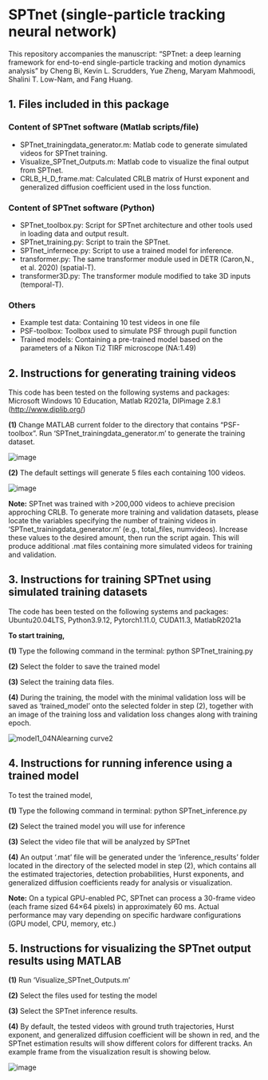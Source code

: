 # SPTnet (single-particle tracking neural network)
This repository accompanies the manuscript:
“SPTnet: a deep learning framework for end-to-end single-particle tracking and motion dynamics analysis”
by Cheng Bi, Kevin L. Scrudders, Yue Zheng, Maryam Mahmoodi, Shalini T. Low-Nam, and Fang Huang.


## 1. Files included in this package
### Content of SPTnet software (Matlab scripts/file)
* SPTnet_trainingdata_generator.m: Matlab code to generate simulated videos for SPTnet training.
* Visualize_SPTnet_Outputs.m: Matlab code to visualize the final output from SPTnet.
* CRLB_H_D_frame.mat: Calculated CRLB matrix of Hurst exponent and generalized diffusion coefficient used in the loss function.

### Content of SPTnet software (Python)
* SPTnet_toolbox.py: Script for SPTnet architecture and other tools used in loading data and output result.
* SPTnet_training.py: Script to train the SPTnet.
* SPTnet_infernece.py: Script to use a trained model for inference.
* transformer.py: The same transformer module used in DETR (Caron,N., et al. 2020) (spatial-T).
* transformer3D.py: The transformer module modified to take 3D inputs (temporal-T).

### Others
* Example test data: Containing 10 test videos in one file
* PSF-toolbox: Toolbox used to simulate PSF through pupil function
* Trained models: Containing a pre-trained model based on the parameters of a Nikon Ti2 TIRF microscope (NA:1.49)

## 2. Instructions for generating training videos
This code has been tested on the following systems and packages:
Microsoft Windows 10 Education, Matlab R2021a, DIPimage 2.8.1 (http://www.diplib.org/)

**(1)** Change MATLAB current folder to the directory that contains “PSF-toolbox”.
Run ‘SPTnet_trainingdata_generator.m’ to generate the training dataset.

![image](https://github.com/user-attachments/assets/0d91fba5-65ad-4795-b75d-bcf09ece50b6)

**(2)** The default settings will generate 5 files each containing 100 videos.

![image](https://github.com/user-attachments/assets/51f965b0-6846-447f-b568-bc67e5745a35)

**Note:** SPTnet was trained with >200,000 videos to achieve precision approching CRLB. To generate more training and validation datasets, please locate the variables specifying the number of training videos in ‘SPTnet_trainingdata_generator.m’ (e.g., total_files, numvideos). Increase these values to the desired amount, then run the script again. This will produce additional .mat files containing more simulated videos for training and validation.

## 3. Instructions for training SPTnet using simulated training datasets
The code has been tested on the following systems and packages:
Ubuntu20.04LTS, Python3.9.12, Pytorch1.11.0, CUDA11.3, MatlabR2021a

**To start training,**

**(1)** Type the following command in the terminal: python SPTnet_training.py

**(2)** Select the folder to save the trained model

**(3)** Select the training data files.

**(4)** During the training, the model with the minimal validation loss will be saved as ‘trained_model’ onto the selected folder in step (2), together with an image of the training loss and validation loss changes along with training epoch.

![model1_04NAlearning curve2](https://github.com/user-attachments/assets/59f4dad5-2fdf-44c6-852e-f56112a592a3)


## 4. Instructions for running inference using a trained model
To test the trained model,

**(1)** Type the following command in terminal: python SPTnet_inference.py

**(2)** Select the trained model you will use for inference

**(3)** Select the video file that will be analyzed by SPTnet

**(4)** An output ‘.mat’ file will be generated under the ‘inference_results’ folder located in the directory of the selected model in step (2), which contains all the estimated trajectories, detection probabilities, Hurst exponents, and generalized diffusion coefficients ready for analysis or visualization.

**Note:** On a typical GPU-enabled PC, SPTnet can process a 30-frame video (each frame sized 64×64 pixels) in approximately 60 ms. Actual performance may vary depending on specific hardware configurations (GPU model, CPU, memory, etc.)

## 5. Instructions for visualizing the SPTnet output results using MATLAB
**(1)** Run ‘Visualize_SPTnet_Outputs.m’

**(2)** Select the files used for testing the model

**(3)** Select the SPTnet inference results.

**(4)** By default, the tested videos with ground truth trajectories, Hurst exponent, and generalized diffusion coefficient will be shown in red, and the SPTnet estimation results will show different colors for different tracks. An example frame from the visualization result is showing below.

![image](https://github.com/user-attachments/assets/76d0af8e-cc4e-4d85-b89c-32b7d4b9bf22)


